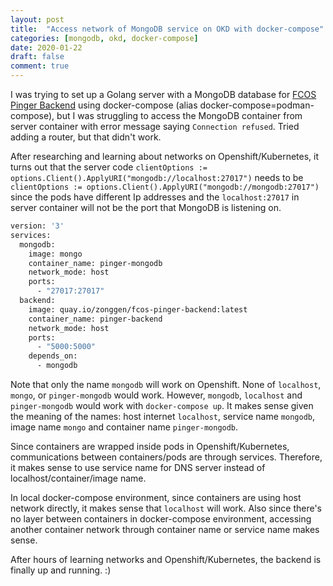 ```yaml
---
layout: post
title:  "Access network of MongoDB service on OKD with docker-compose"
categories: [mongodb, okd, docker-compose]
date: 2020-01-22
draft: false
comment: true
---
```


I was trying to set up a Golang server with a MongoDB database
for [FCOS Pinger Backend](https://github.com/zonggen/fcos-pinger-backend) using
docker-compose (alias docker-compose=podman-compose), but I was struggling to
access the MongoDB container from server container with error message saying `Connection refused`.
Tried adding a router, but that didn't work.

After researching and learning about networks on Openshift/Kubernetes, it turns out that
the server code `clientOptions := options.Client().ApplyURI("mongodb://localhost:27017")` needs
to be `clientOptions := options.Client().ApplyURI("mongodb://mongodb:27017")` since the pods
have different Ip addresses and the `localhost:27017` in server container will not be the port that
MongoDB is listening on.

```Dockerfile
version: '3'
services:
  mongodb:
    image: mongo
    container_name: pinger-mongodb
    network_mode: host
    ports:
      - "27017:27017"
  backend:
    image: quay.io/zonggen/fcos-pinger-backend:latest
    container_name: pinger-backend
    network_mode: host
    ports:
      - "5000:5000"
    depends_on:
      - mongodb

```

Note that only the name `mongodb` will work on Openshift. None of `localhost`, `mongo`, or
`pinger-mongodb` would work. However, `mongodb`, `localhost` and `pinger-mongodb` would work with
`docker-compose up`. It makes sense given the meaning of the names: host internet `localhost`,
service name `mongodb`, image name `mongo` and container name `pinger-mongodb`.

Since containers are wrapped inside pods in Openshift/Kubernetes, communications between
containers/pods are through services. Therefore, it makes sense to use service name for
DNS server instead of localhost/container/image name.

In local docker-compose environment, since containers are using host network directly,
it makes sense that `localhost` will work. Also since there's no layer between containers
in docker-compose environment, accessing another container network through container name
or service name makes sense.

After hours of learning networks and Openshift/Kubernetes, the backend is finally up and running. :)
